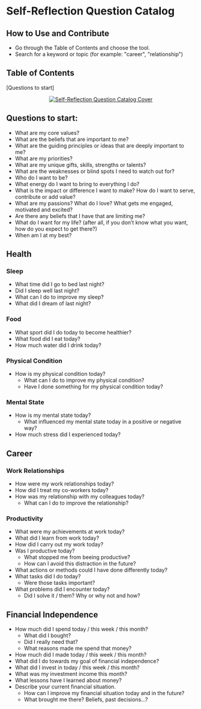 # Self-Reflection Question Catalog
## How to Use and Contribute
- Go through the Table of Contents and choose the tool.
- Search for a keyword or topic (for example: "career", "relationship")

## Table of Contents
[Questions to start]

<p align="center">
    <a href="https://yournally.app/en/home">
        <img src="https://github.com/Yournally/self-reflection-catalog/blob/master/Media/self-reflection-cover.png" alt="Self-Reflection Question Catalog Cover"/>
    </a>
</p>

## Questions to start:

- What are my core values? 
- What are the beliefs that are important to me?
- What are the guiding principles or ideas that are deeply important to me?
- What are my priorities?
- What are my unique gifts, skills, strengths or talents?
- What are the weaknesses or blind spots I need to watch out for?
- Who do I want to be?
- What energy do I want to bring to everything I do?
- What is the impact or difference I want to make? How do I want to serve, contribute or add value?
- What are my passions? What do I love? What gets me engaged, motivated and excited?
- Are there any beliefs that I have that are limiting me?
- What do I want for my life? (after all, if you don’t know what you want, how do you expect to get there?)
- When am I at my best?

## Health 
### Sleep
- What time did I go to bed last night? 
- Did I sleep well last night? 
- What can I do to improve my sleep?
- What did I dream of last night?

### Food
- What sport did I do today to become healthier?
- What food did I eat today? 
- How much water did I drink today?

### Physical Condition
- How is my physical condition today? 
    - What can I do to improve my physical condition? 
    - Have I done something for my physical condition today?

### Mental State
- How is my mental state today?
    - What influenced my mental state today in a positive or negative way?
- How much stress did I experienced today?

## Career
### Work Relationships
- How were my work relationships today?
- How did I treat my co-workers today?
- How was my relationship with my colleagues today?
    - What can I do to improve the relationship?

### Productivity
- What were my achievements at work today?
- What did I learn from work today?
- How did I carry out my work today?
- Was I productive today?
    - What stopped me from beeing productive?
    - How can I avoid this distraction in the future?
- What actions or methods could I have done differently today?
- What tasks did I do today?
    - Were those tasks important?
- What problems did I encounter today?
    - Did I solve it / them? Why or why not and how?

## Financial Independence
- How much did I spend today / this week / this month?
    - What did I bought?
    - Did I really need that?
    - What reasons made me spend that money?
- How much did I made today / this week / this month?
- What did I do towards my goal of financial independence?
- What did I invest in today / this week / this month?
- What was my investment income this month? 
- What lessons have I learned about money?
- Describe your current financial situation.
    - How can I improve my financial situation today and in the future? 
    - What brought me there? Beliefs, past decisions...? 
